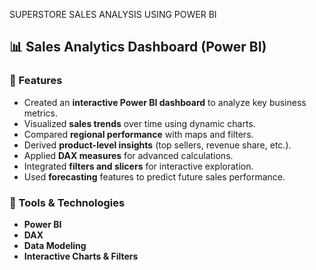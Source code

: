 SUPERSTORE SALES ANALYSIS USING POWER BI    
## 📊 Sales Analytics Dashboard (Power BI)

### 🔹 Features  
- Created an **interactive Power BI dashboard** to analyze key business metrics.  
- Visualized **sales trends** over time using dynamic charts.  
- Compared **regional performance** with maps and filters.  
- Derived **product-level insights** (top sellers, revenue share, etc.).  
- Applied **DAX measures** for advanced calculations.  
- Integrated **filters and slicers** for interactive exploration.  
- Used **forecasting** features to predict future sales performance.  

### 🔹 Tools & Technologies  
- **Power BI**  
- **DAX**  
- **Data Modeling**  
- **Interactive Charts & Filters**  
